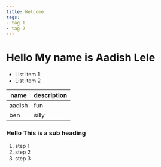 ```yaml
---
title: Welcome
tags:
- tag 1
- tag 2
---
```


# Hello My name is Aadish Lele

* List item 1
* List item 2

name    | description
--------|------------
aadish  | fun
ben     | silly

### Hello This is a sub heading

1. step 1
2. step 2
3. step 3
